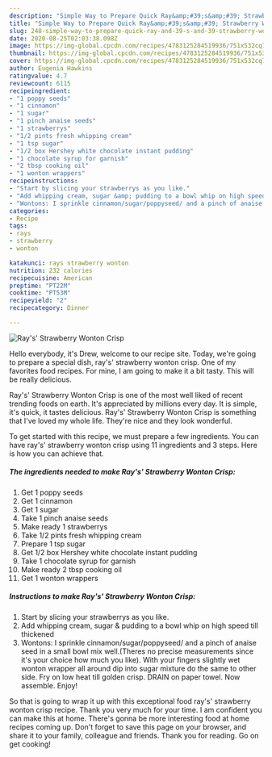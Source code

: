 ```yaml
---
description: "Simple Way to Prepare Quick Ray&amp;#39;s&amp;#39; Strawberry Wonton Crisp"
title: "Simple Way to Prepare Quick Ray&amp;#39;s&amp;#39; Strawberry Wonton Crisp"
slug: 248-simple-way-to-prepare-quick-ray-and-39-s-and-39-strawberry-wonton-crisp
date: 2020-08-25T02:03:38.098Z
image: https://img-global.cpcdn.com/recipes/4783125284519936/751x532cq70/rays-strawberry-wonton-crisp-recipe-main-photo.jpg
thumbnail: https://img-global.cpcdn.com/recipes/4783125284519936/751x532cq70/rays-strawberry-wonton-crisp-recipe-main-photo.jpg
cover: https://img-global.cpcdn.com/recipes/4783125284519936/751x532cq70/rays-strawberry-wonton-crisp-recipe-main-photo.jpg
author: Eugenia Hawkins
ratingvalue: 4.7
reviewcount: 6115
recipeingredient:
- "1 poppy seeds"
- "1 cinnamon"
- "1 sugar"
- "1 pinch anaise seeds"
- "1 strawberrys"
- "1/2 pints fresh whipping cream"
- "1 tsp sugar"
- "1/2 box Hershey white chocolate instant pudding"
- "1 chocolate syrup for garnish"
- "2 tbsp cooking oil"
- "1 wonton wrappers"
recipeinstructions:
- "Start by slicing your strawberrys as you like."
- "Add whipping cream, sugar &amp; pudding to a bowl whip on high speed till thickened"
- "Wontons: I sprinkle cinnamon/sugar/poppyseed/ and a pinch of anaise seed in a small bowl mix well.(Theres no precise measurements since it&#39;s your choice how much you like). With your fingers slightly wet wonton wrapper all around dip into sugar mixture do the same to other side. Fry on low heat till golden crisp. DRAIN on paper towel. Now assemble. Enjoy!"
categories:
- Recipe
tags:
- rays
- strawberry
- wonton

katakunci: rays strawberry wonton 
nutrition: 232 calories
recipecuisine: American
preptime: "PT22M"
cooktime: "PT53M"
recipeyield: "2"
recipecategory: Dinner

---
```



![Ray&#39;s&#39; Strawberry Wonton Crisp](https://img-global.cpcdn.com/recipes/4783125284519936/751x532cq70/rays-strawberry-wonton-crisp-recipe-main-photo.jpg)

Hello everybody, it's Drew, welcome to our recipe site. Today, we're going to prepare a special dish, ray&#39;s&#39; strawberry wonton crisp. One of my favorites food recipes. For mine, I am going to make it a bit tasty. This will be really delicious.



Ray&#39;s&#39; Strawberry Wonton Crisp is one of the most well liked of recent trending foods on earth. It's appreciated by millions every day. It is simple, it's quick, it tastes delicious. Ray&#39;s&#39; Strawberry Wonton Crisp is something that I've loved my whole life. They're nice and they look wonderful.


To get started with this recipe, we must prepare a few ingredients. You can have ray&#39;s&#39; strawberry wonton crisp using 11 ingredients and 3 steps. Here is how you can achieve that.

<!--inarticleads1-->

##### The ingredients needed to make Ray&#39;s&#39; Strawberry Wonton Crisp:

1. Get 1 poppy seeds
1. Get 1 cinnamon
1. Get 1 sugar
1. Take 1 pinch anaise seeds
1. Make ready 1 strawberrys
1. Take 1/2 pints fresh whipping cream
1. Prepare 1 tsp sugar
1. Get 1/2 box Hershey white chocolate instant pudding
1. Take 1 chocolate syrup for garnish
1. Make ready 2 tbsp cooking oil
1. Get 1 wonton wrappers




<!--inarticleads2-->

##### Instructions to make Ray&#39;s&#39; Strawberry Wonton Crisp:

1. Start by slicing your strawberrys as you like.
1. Add whipping cream, sugar &amp; pudding to a bowl whip on high speed till thickened
1. Wontons: I sprinkle cinnamon/sugar/poppyseed/ and a pinch of anaise seed in a small bowl mix well.(Theres no precise measurements since it&#39;s your choice how much you like). With your fingers slightly wet wonton wrapper all around dip into sugar mixture do the same to other side. Fry on low heat till golden crisp. DRAIN on paper towel. Now assemble. Enjoy!




So that is going to wrap it up with this exceptional food ray&#39;s&#39; strawberry wonton crisp recipe. Thank you very much for your time. I am confident you can make this at home. There's gonna be more interesting food at home recipes coming up. Don't forget to save this page on your browser, and share it to your family, colleague and friends. Thank you for reading. Go on get cooking!
